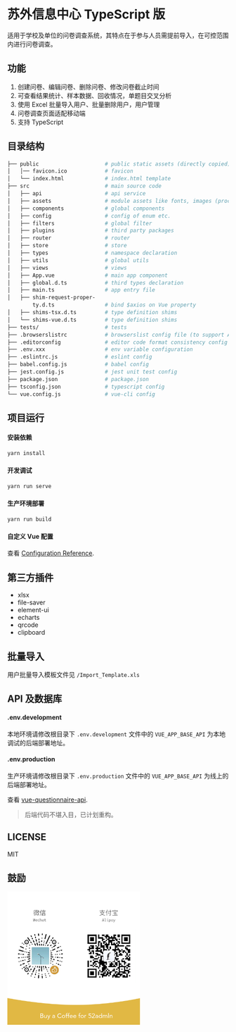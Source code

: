 # 苏外信息中心 TypeScript 版






适用于学校及单位的问卷调查系统，其特点在于参与人员需提前导入，在可控范围内进行问卷调查。

## 功能
1. 创建问卷、编辑问卷、删除问卷、修改问卷截止时间
2. 可查看结果统计、样本数据、回收情况，单题目交叉分析
3. 使用 Excel 批量导入用户、批量删除用户，用户管理
4. 问卷调查页面适配移动端
5. 支持 TypeScript

## 目录结构

```bash
├── public                     # public static assets (directly copied)
│   │── favicon.ico            # favicon
│   └── index.html             # index.html template
├── src                        # main source code
│   ├── api                    # api service
│   ├── assets                 # module assets like fonts, images (processed by webpack)
│   ├── components             # global components
│   ├── config                 # config of enum etc.
│   ├── filters                # global filter
│   ├── plugins                # third party packages
│   ├── router                 # router
│   ├── store                  # store
│   ├── types                  # namespace declaration
│   ├── utils                  # global utils
│   ├── views                  # views
│   ├── App.vue                # main app component
│   ├── global.d.ts            # third types declaration
│   ├── main.ts                # app entry file
│   ├── shim-request-proper-
        ty.d.ts                # bind $axios on Vue property
│   ├── shims-tsx.d.ts         # type definition shims
│   └── shims-vue.d.ts         # type definition shims
├── tests/                     # tests
├── .browserslistrc            # browserslist config file (to support Autoprefixer)
├── .editorconfig              # editor code format consistency config
├── .env.xxx                   # env variable configuration
├── .eslintrc.js               # eslint config
├── babel.config.js            # babel config
├── jest.config.js             # jest unit test config
├── package.json               # package.json
├── tsconfig.json              # typescript config
└── vue.config.js              # vue-cli config
```

## 项目运行

#### 安装依赖

```bash
yarn install
```

#### 开发调试

```bash
yarn run serve
```

#### 生产环境部署

```bash
yarn run build
```

#### 自定义 Vue 配置

查看 [Configuration Reference](https://cli.vuejs.org/config/). 

## 第三方插件

- xlsx
- file-saver
- element-ui
- echarts
- qrcode
- clipboard

## 批量导入

用户批量导入模板文件见 `/Import_Template.xls`

## API 及数据库

#### .env.development

本地环境请修改根目录下 `.env.development` 文件中的 `VUE_APP_BASE_API` 为本地调试的后端部署地址。

#### .env.production

生产环境请修改根目录下 `.env.production` 文件中的 `VUE_APP_BASE_API` 为线上的后端部署地址。

查看 [vue-questionnaire-api](https://github.com/52admln/vue-questionnaire-api). 

> 后端代码不堪入目，已计划重构。


## LICENSE

MIT

## 鼓励

<img src="https://raw.githubusercontent.com/52admln/static-images/master/img/donate.png" width="60%" />
